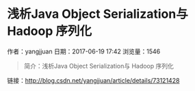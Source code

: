 # 浅析Java Object Serialization与 Hadoop 序列化
作者：yangjjuan
日期：2017-06-19 17:42
浏览量：1546
> 简介：浅析Java Object Serialization与 Hadoop 序列化

 链接：http://blog.csdn.net/yangjjuan/article/details/73121428
